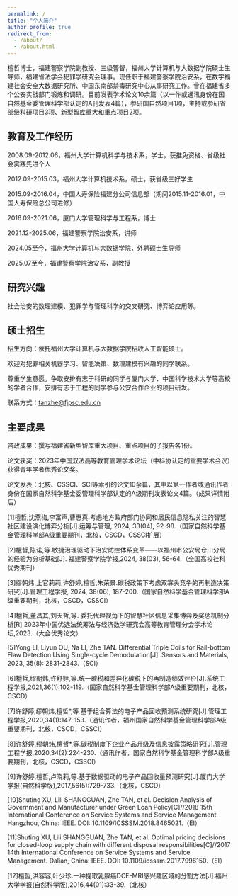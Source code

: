 ```yaml
---
permalink: /
title: "个人简介"
author_profile: true
redirect_from: 
  - /about/
  - /about.html
---
```


檀哲博士，福建警察学院副教授、三级警督，福州大学计算机与大数据学院硕士生导师，福建省法学会犯罪学研究会理事。现任职于福建警察学院治安系，在数字福建社会安全大数据研究所、中国东南部禁毒研究中心从事研究工作。曾在福建省多个公安实战部门锻炼和调研。目前发表学术论文10余篇（以一作或通讯身份在国自然基金委管理科学部认定的A刊发表4篇），参研国自然项目1项，主持或参研省部级科研项目3项、新型智库重大和重点项目2项。

教育及工作经历
------
2008.09-2012.06，福州大学计算机科学与技术系，学士，获推免资格、省级社会实践先进个人

2012.09-2015.03，福州大学计算机技术系，硕士，获省级三好学生

2015.09-2016.04，中国人寿保险福建分公司信息部（期间2015.11-2016.01，中国人寿保险总公司进修）

2016.09-2021.06，厦门大学管理科学与工程系，博士

2021.12-2025.06，福建警察学院治安系，讲师

2024.05至今，福州大学计算机与大数据学院，外聘硕士生导师

2025.07至今，福建警察学院治安系，副教授

研究兴趣
------
社会治安的数理建模、犯罪学与管理科学的交叉研究、博弈论应用等。

硕士招生
------
招生方向：依托福州大学计算机与大数据学院招收人工智能硕士。

欢迎对犯罪相关机器学习、智能决策、数理建模有兴趣的同学联系。

尊重学生意愿。争取安排有志于科研的同学与厦门大学、中国科学技术大学等高校的学者合作，安排有志于工程的同学参与公安合作企业的项目研发。

联系方式：tanzhe@fjpsc.edu.cn

主要成果
------
咨政成果：撰写福建省新型智库重大项目、重点项目的子报告各1份。

论文获奖：2023年中国双法高等教育管理学术论坛（中科协认定的重要学术会议）获得青年学者优秀论文奖。

论文发表：北核、CSSCI、SCI等索引的论文10余篇，其中以第一作者或通讯作者身份在国家自然科学基金委管理科学部认定的A级期刊发表论文4篇。（成果详情附后）

[1]檀哲,沈燕梅,李富声,曹惠真.考虑地方政府部门协同和居民信息隐私关注的智慧社区建设演化博弈分析[J].运筹与管理, 2024, 33(04), 92-98.（国家自然科学基金管理科学部A级重要期刊，北核，CSCD，CSSCI扩展）

[2]檀哲,陈诺,等.敏捷治理驱动下治安防控体系变革——以福州市公安局仓山分局的经验为分析基础[J]. 福建警察学院学报,2024, 38(03), 56-64.（全国高校社科优秀期刊）

[3]缪朝炜,上官莉莉,许舒婷,檀哲,朱荣景.碳税政策下考虑双寡头竞争的再制造决策研究[J].管理工程学报, 2024, 38(06), 187-200.（国家自然科学基金管理科学部A级重要期刊，北核，CSCD，CSSCI）

[4]檀哲,董昌其,刘天哲,等. 委托代理视角下的智慧社区信息采集博弈及奖惩机制分析[R].2023年中国优选法统筹法与经济数学研究会高等教育管理分会学术论坛,2023.（大会优秀论文）

[5]Yong LI, Liyun OU, Na LI, Zhe TAN. Differential Triple Coils for Rail-bottom Flaw Detection Using Single-cycle Demodulation[J]. Sensors and Materials, 2023, 35(8): 2831-2843.（SCI）

[6]檀哲,缪朝炜,许舒婷,等.统一碳税和差异化碳税下的再制造绩效评价[J].系统工程学报,2021,36(1):102-119.（国家自然科学基金管理科学部A级重要期刊，北核，CSCD）

[7]许舒婷,缪朝炜,檀哲*,等.基于组合算法的电子产品回收预测系统研究[J].管理工程学报,2020,34(1):147-153.（通讯作者，福州国家自然科学基金管理科学部A级重要期刊，北核，CSCD，CSSCI）

[8]许舒婷,缪朝炜,檀哲*,等.碳税制度下企业产品升级及信息披露策略研究[J].管理工程学报,2020,34(2):224-230.（通讯作者，国家自然科学基金管理科学部A级重要期刊，北核，CSCD，CSSCI）

[9]许舒婷,檀哲,卢晓莉,等.基于数据驱动的电子产品回收量预测研究[J].厦门大学学报(自然科学版),2017,56(5):729-733.（北核，CSCD）

[10]Shuting XU, Lili SHANGGUAN, Zhe TAN, et al. Decision Analysis of Government and Manufacturer under Green Loan Policy[C]//2018 15th International Conference on Service Systems and Service Management. Hangzhou, China: IEEE. DOI: 10.1109/ICSSSM.2018.8465021.（EI）

[11]Shuting XU, Lili SHANGGUAN, Zhe TAN, et al. Optimal pricing decisions for closed-loop supply chain with different disposal responsibilities[C]//2017 14th International Conference on Service Systems and Service Management. Dalian, China: IEEE. DOI: 10.1109/icsssm.2017.7996150.（EI）

[12]檀哲,洪容容,叶少珍.一种提取乳腺癌DCE-MRI感兴趣区域的分割方法[J].福州大学学报(自然科学版),2016,44(01):33-39.（北核）

